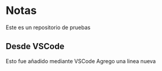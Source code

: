 # Notas
Este es un repositorio de pruebas

## Desde VSCode
Esto fue añadido mediante VSCode
Agrego una linea nueva